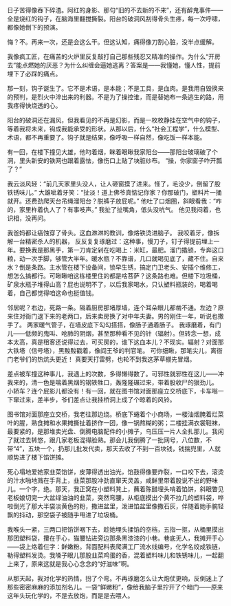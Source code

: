 日子苦得像吞下碎渣。阿红的身影、那句“旧的不去新的不来”，还有醉鬼事件——全是烧红的钩子，在脑海里翻搅撕裂。阳台的破洞风刮得骨头生疼，每一次呼啸，都像她倒下的预演。

悔？不。再来一次，还是会这么干。但这认知，痛得像刀割心脏，没半点缓解。

我像疯工匠，在痛苦的火炉里反复敲打自己那些残忍又精准的操作。为什么“开房去”能点燃她的厌恶？为什么纠缠会逼她逃离？答案是——我懂她，懂人性，提前埋下了必踩的痛点。

那一刻，钩子诞生了。它不是术语，是本能；不是工具，是血肉。是我用自毁换来的预判，是烈火中淬出来的利器。不是为了操控谁，而是替她布一条逃生的路，用我疼得快烧透的心。

阳台的破洞还在漏风，但我看见的不再是幻影，而是一枚枚静挂在空气中的钩子，等着我将未来，钩成我能承受的形状。从那以后，什么“社会工程学”，什么模型、术语，都不再重要了。钩子就是结果，像呼吸一样自然，像吃饭一样本能。

有一回，在楼下撞见大雄，他叼着烟，眯着眼瞅我家阳台——那阳台玻璃破了个洞，里头新安的铁网也跟着露怯，像伤口上贴了块脏纱布。 “操，你家窗子咋开瓢了？”

我云淡风轻：“前几天家里头没人，让人砸窗摸了进来。怪了，毛没少，倒留了股铁锈味儿。” 大雄呲着牙笑：“扯淡！道上佛爷真惦记你家？你那破门，塑料片一捅就开。还费劲爬天台吊绳溜阳台？脱裤子放屁呢。”  他吐了口烟圈，斜眼看我：“咋的，家里杵着仇人了？有事吱声。” 我扯了扯嘴角，低头没吭气。 他见我闷着，也识相，没再问。 

我爸妈都让癌蚀穿了骨头。这血淋淋的教训，像烙铁烫进脑子。 我咬着牙，像拆解一台精密杀人的机器， 反反复复琢磨过：这种事，慢刀子，钉子得提前埋上一年。要换我是那黑手，第一刀肯定剁在吃喝上：米缸，最肥。溜门撬锁，专奔这口粮，动一次手脚，够管大半年。暖水瓶？不靠谱，几口就喝见底了，藏不住。自来水？倒是条路。主水管在楼下设备间，锁早生锈，搞定门卫老头、安插个维修工，想怎么搞都行。可瞅瞅咱这栋楼里住的都是啥菩萨？这条路也难。但楼下垃圾桶，矿泉水瓶子堆得山高？屁也说明不了，以后我家喝水，只认塑料瓶装的，喝着喝着，自己都觉得咱这命也挺值钱。

邻居呢？右边，死路一条。隔着厨房那堵厚墙，连个耳朵眼儿都凿不通。左边？原来住对衙门退下来的老两口，后来卖房换了对中年夫妻。男的刚住一年，听说也撒手了。 两家暖气管子，在墙皮底下勾勾搭搭，像肠子通着肠子。 我琢磨着，有门儿——低频的鬼叫、呛肺的阴烟，甚至那种看不见的针（辐射）。但转念一想，成本太高，真是租客还说得过去，可买房的，谁下这血本儿？不现实。辐射？对面那大铁塔（信号塔），黑黢黢戳着，像阎王爷的判官笔。 可你细瞅，那笔尖儿，离衙门老爷们的热炕头更近！ 真要天打雷劈，也轮不到我这茅草棚先冒烟。

差点被车撞这种事儿，我遇上的次数，多得懒得数了。可邪性就邪性在这儿——冲我来的，清一色是喘着黑烟的钢铁牲口，轰隆隆碾过来，带着股收尸的狠劲儿。 小轿车？连个屁影儿都没有！有一回，就在图书馆对面那座立交桥底下，卡车嗡一下窜过来，差半步，爷们差点让我挂桥洞上成了个晾着的风铃。

图书馆对面那座立交桥，我老往那边绕。桥底下蜷着个小商场，一楼油烟腌着烂菜叶的腥，熟食摊和水果摊撕扯着挤作一团，像一锅熬糊的粥；二楼挂满衣裳鞋袜，最要紧的，是那堆卖光盘、倒腾电脑配件的小摊子，乌压压一片人全扎那儿。我闲了就过去转悠，跟几家老板混得脸熟。那会儿我倒腾了一批网号，八位数，不带“4”，五块一个，扔那儿批发代卖，那天去收了不到一百块钱，钱揣兜里，人就顺势进了楼下馅饼摊。

死心塌地爱她家韭菜馅饼，皮薄得透出油光，馅鼓得像要炸裂，一口咬下去，滚烫的汁水啪地溅在手背上，韭菜那股冲劲直窜天灵盖，咸鲜里带着股说不出的野味儿。一个字，绝。那天，我正窝在小塑料凳上，蘸着陈醋埋头啃着馅饼，斜眼瞥见老板娘切完一大盆绿油油的韭菜，突然弯腰，从柜底摸出个黄不拉几的塑料袋，哗啦倒光了那大半袋淡黄色的粉，撒进盆里，泼进馅盆里像撒石灰，伴随着她手腕轻飘的抖动，那空袋子被随手甩进了垃圾桶。

我喉头一紧，三两口把馅饼咽下去，趁她埋头揉馅的空档，五指一抠，从桶里摸出那团塑料袋，攥在手心，猫腰钻进旁边那条黑漆漆的小巷。巷底无人，我摊开手心——袋上烙着仨字：鲜嫩粉。背面配料表爬满工厂流水线编号，化学名绞成铁链，勒得塑料发烫。我嗓子眼儿那股韭菜鸡蛋的香，混着塑料味儿和铁锈味儿，一起翻上来了，原来这就是我心心念念的“好滋味”啊。

从那天起，我对化学的热情，拐了个弯。不再琢磨怎么让大炮仗更响，反倒迷上了那些密密麻麻的添加剂名儿。一袋“鲜嫩粉”，像给我脑子里拧开了个暗门——原来这年头玩化学的，不是去放炮，而是是去喂人。

